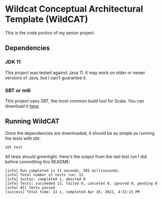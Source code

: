 Wildcat Conceptual Architectural Template (WildCAT)
=======================
This is the code portion of my senior project.

## Dependencies
### JDK 11
This project was tested against Java 11. It may work on older or newer versions of Java, but I can't guarantee it.

### SBT or mill
This project uses SBT, the most common build tool for Scala. You can download it [here](https://www.scala-sbt.org/download.html).

## Running WildCAT
Once the dependencies are downloaded, it should be as simple as running the tests with sbt:
```sh
sbt test
```

All tests should greenlight. Here's the output from the last test run I did before committing this README:
```
[info] Run completed in 11 seconds, 585 milliseconds.
[info] Total number of tests run: 13
[info] Suites: completed 1, aborted 0
[info] Tests: succeeded 13, failed 0, canceled 0, ignored 0, pending 0
[info] All tests passed.
[success] Total time: 13 s, completed Apr 16, 2022, 4:32:15 PM
```